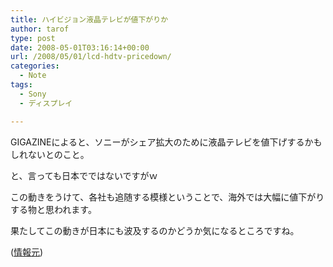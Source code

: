 ```yaml
---
title: ハイビジョン液晶テレビが値下がりか
author: tarof
type: post
date: 2008-05-01T03:16:14+00:00
url: /2008/05/01/lcd-hdtv-pricedown/
categories:
  - Note
tags:
  - Sony
  - ディスプレイ

---
```

GIGAZINEによると、ソニーがシェア拡大のために液晶テレビを値下げするかもしれないとのこと。
  
と、言っても日本でではないですがｗ

この動きをうけて、各社も追随する模様ということで、海外では大幅に値下がりする物と思われます。

果たしてこの動きが日本にも波及するのかどうか気になるところですね。

([情報元][1])

 [1]: http://gigazine.net/index.php?/news/comments/20080501_hdtv/